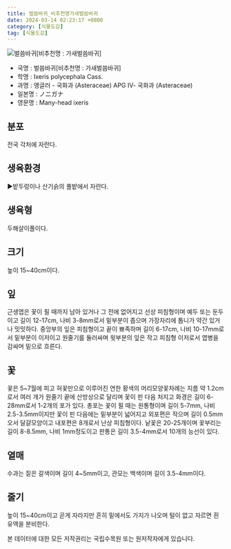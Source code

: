 ```yaml
---
title: 벌씀바귀_비추천명가새벌씀바귀
date: 2024-03-14 02:23:17 +0800
category: [식물도감]
tag: [식물도감]
---
```




![벌씀바귀[비추천명 : 가새벌씀바귀]](/fileUpload/plants/basic/Compositae/Ixeris/2754/2754_2_th2.jpg)
- 국명 : 벌씀바귀[비추천명 : 가새벌씀바귀]
- 학명 : Ixeris polycephala Cass.
- 과명 : 앵글러 - 국화과 (Asteraceae) APG Ⅳ- 국화과 (Asteraceae)
- 일본명 : ノニガナ
- 영문명 : Many-head ixeris


## 분포
전국 각처에 자란다.
## 생육환경
▶밭두렁이나 산기슭의 풀밭에서 자란다.
## 생육형
두해살이풀이다.
## 크기
높이 15~40cm이다.
## 잎
근생엽은 꽃이 필 때까지 남아 있거나 그 전에 없어지고 선상 피침형이며 예두 또는 둔두이고 길이 12-17cm, 나비 3-8mm로서 밑부분이 좁으며 가장자리에 톱니가 약간 있거나 밋밋하다. 중앙부의 잎은 피침형이고 끝이 뾰족하며 길이 6-17cm, 나비 10-17mm로서 밑부분이 이저이고 원줄기를 둘러싸며 윗부분의 잎은 작고 피침형 이저로서 엽병을 감싸며 밑으로 흐른다.
## 꽃
꽃은 5~7월에 피고 혀꽃만으로 이루어진 연한 황색의 머리모양꽃차례는 지름 약 1.2cm로서 여러 개가 원줄기 끝에 산방상으로 달리며 꽃이 핀 다음 처지고 화경은 길이 6-28mm로서 1-2개의 포가 있다. 총포는 꽃이 필 때는 원통형이며 길이 5-7mm, 나비 2.5-3.5mm이지만 꽃이 핀 다음에는 밑부분이 넓어지고 외포편은 작으며 길이 0.5mm오서 달걀모양이고 내포편은 8개로서 난상 피침형이다. 낱꽃은 20-25개이며 꽃부리는 길이 8-8.5mm, 나비 1mm정도이고 판통은 길이 3.5-4mm로서 10개의 능선이 있다.
## 열매
수과는 짙은 갈색이며 길이 4~5mm이고, 관모는 백색이며 길이 3.5-4mm이다.
## 줄기
높이 15~40cm이고 곧게 자라지만 흔히 밑에서도 가지가 나오며 털이 없고 자르면 흰 유액을 분비한다.






본 데이터에 대한 모든 저작권리는 국립수목원 또는 원저작자에게 있습니다.
